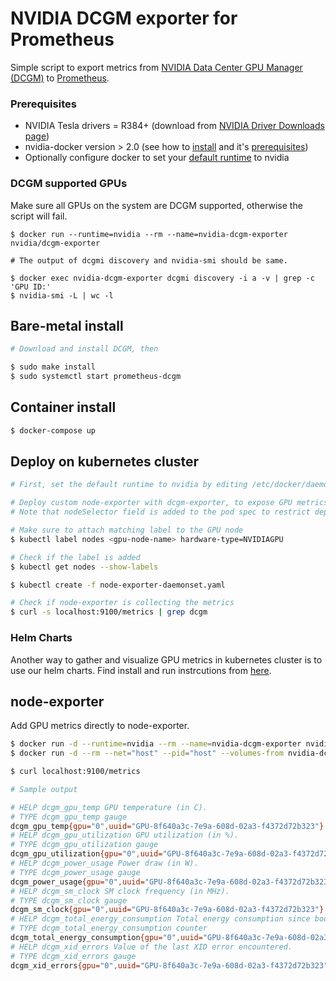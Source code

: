 # NVIDIA DCGM exporter for Prometheus

Simple script to export metrics from [NVIDIA Data Center GPU Manager (DCGM)](https://developer.nvidia.com/data-center-gpu-manager-dcgm) to [Prometheus](https://prometheus.io/).

### Prerequisites
* NVIDIA Tesla drivers = R384+ (download from [NVIDIA Driver Downloads page](http://www.nvidia.com/drivers))
* nvidia-docker version > 2.0 (see how to [install](https://github.com/NVIDIA/nvidia-docker) and it's [prerequisites](https://github.com/nvidia/nvidia-docker/wiki/Installation-\(version-2.0\)#prerequisites))
* Optionally configure docker to set your [default runtime](https://github.com/NVIDIA/nvidia-container-runtime#daemon-configuration-file) to nvidia

### DCGM supported GPUs

Make sure all GPUs on the system are DCGM supported, otherwise the script will fail.
```
$ docker run --runtime=nvidia --rm --name=nvidia-dcgm-exporter nvidia/dcgm-exporter

# The output of dcgmi discovery and nvidia-smi should be same.

$ docker exec nvidia-dcgm-exporter dcgmi discovery -i a -v | grep -c 'GPU ID:'
$ nvidia-smi -L | wc -l
```

## Bare-metal install
```sh
# Download and install DCGM, then

$ sudo make install
$ sudo systemctl start prometheus-dcgm
```

## Container install
```sh
$ docker-compose up
```

## Deploy on kubernetes cluster
```sh
# First, set the default runtime to nvidia by editing /etc/docker/daemon.json.

# Deploy custom node-exporter with dcgm-exporter, to expose GPU metrics to Prometheus and Grafana
# Note that nodeSelector field is added to the pod spec to restrict deploying node-exporter only on GPU nodes

# Make sure to attach matching label to the GPU node
$ kubectl label nodes <gpu-node-name> hardware-type=NVIDIAGPU

# Check if the label is added
$ kubectl get nodes --show-labels

$ kubectl create -f node-exporter-daemonset.yaml

# Check if node-exporter is collecting the metrics
$ curl -s localhost:9100/metrics | grep dcgm
```

### Helm Charts

Another way to gather and visualize GPU metrics in kubernetes cluster is to use our helm charts. Find install and run instrcutions from [here](https://nvidia.github.io/gpu-monitoring-tools/).

## node-exporter

Add GPU metrics directly to node-exporter.
```sh
$ docker run -d --runtime=nvidia --rm --name=nvidia-dcgm-exporter nvidia/dcgm-exporter
$ docker run -d --rm --net="host" --pid="host" --volumes-from nvidia-dcgm-exporter:ro quay.io/prometheus/node-exporter --collector.textfile.directory="/run/prometheus"

$ curl localhost:9100/metrics

# Sample output

# HELP dcgm_gpu_temp GPU temperature (in C).
# TYPE dcgm_gpu_temp gauge
dcgm_gpu_temp{gpu="0",uuid="GPU-8f640a3c-7e9a-608d-02a3-f4372d72b323"} 34
# HELP dcgm_gpu_utilization GPU utilization (in %).
# TYPE dcgm_gpu_utilization gauge
dcgm_gpu_utilization{gpu="0",uuid="GPU-8f640a3c-7e9a-608d-02a3-f4372d72b323"} 0
# HELP dcgm_power_usage Power draw (in W).
# TYPE dcgm_power_usage gauge
dcgm_power_usage{gpu="0",uuid="GPU-8f640a3c-7e9a-608d-02a3-f4372d72b323"} 31.737
# HELP dcgm_sm_clock SM clock frequency (in MHz).
# TYPE dcgm_sm_clock gauge
dcgm_sm_clock{gpu="0",uuid="GPU-8f640a3c-7e9a-608d-02a3-f4372d72b323"} 135
# HELP dcgm_total_energy_consumption Total energy consumption since boot (in mJ).
# TYPE dcgm_total_energy_consumption counter
dcgm_total_energy_consumption{gpu="0",uuid="GPU-8f640a3c-7e9a-608d-02a3-f4372d72b323"} 7.824041e+06
# HELP dcgm_xid_errors Value of the last XID error encountered.
# TYPE dcgm_xid_errors gauge
dcgm_xid_errors{gpu="0",uuid="GPU-8f640a3c-7e9a-608d-02a3-f4372d72b323"} 0
```